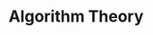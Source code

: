 ---
layout: category
title: Algorithm Theory
category: Algorithm
permalink: '/category/algorithm'
---